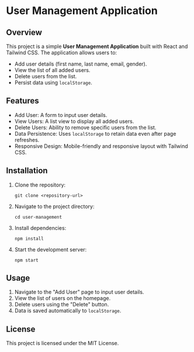 
# User Management Application

## Overview
This project is a simple **User Management Application** built with React and Tailwind CSS. The application allows users to:
- Add user details (first name, last name, email, gender).
- View the list of all added users.
- Delete users from the list.
- Persist data using `localStorage`.

## Features
- Add User: A form to input user details.
- View Users: A list view to display all added users.
- Delete Users: Ability to remove specific users from the list.
- Data Persistence: Uses `localStorage` to retain data even after page refreshes.
- Responsive Design: Mobile-friendly and responsive layout with Tailwind CSS.

## Installation
1. Clone the repository:
   ```
   git clone <repository-url>
   ```
2. Navigate to the project directory:
   ```
   cd user-management
   ```
3. Install dependencies:
   ```
   npm install
   ```
4. Start the development server:
   ```
   npm start
   ```

## Usage
1. Navigate to the "Add User" page to input user details.
2. View the list of users on the homepage.
3. Delete users using the "Delete" button.
4. Data is saved automatically to `localStorage`.

## License
This project is licensed under the MIT License.

